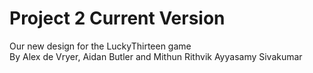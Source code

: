 # Project 2 Current Version
Our new design for the LuckyThirteen game\
By Alex de Vryer, Aidan Butler and Mithun Rithvik Ayyasamy Sivakumar
